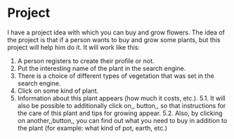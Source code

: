 # Project

I have a project idea with which you can buy and grow flowers.
The idea of the project is that if a person wants to buy and grow some plants, but this project will help him do it. 
It will work like this: 
1. A person registers to create their profile or not. 
2. Put the interesting name of the plant in the search engine. 
3. There is a choice of different types of vegetation that was set in the search engine. 
4. Click on some kind of plant.
5. Information about this plant appears (how much it costs, etc.).
5.1. It will also be possible to additionally click on,, button,, so that instructions for the care of this plant and tips for growing appear.
5.2. Also, by clicking on another,,button,, you can find out what you need to buy in addition to the plant (for example: what kind of pot, earth, etc.)
